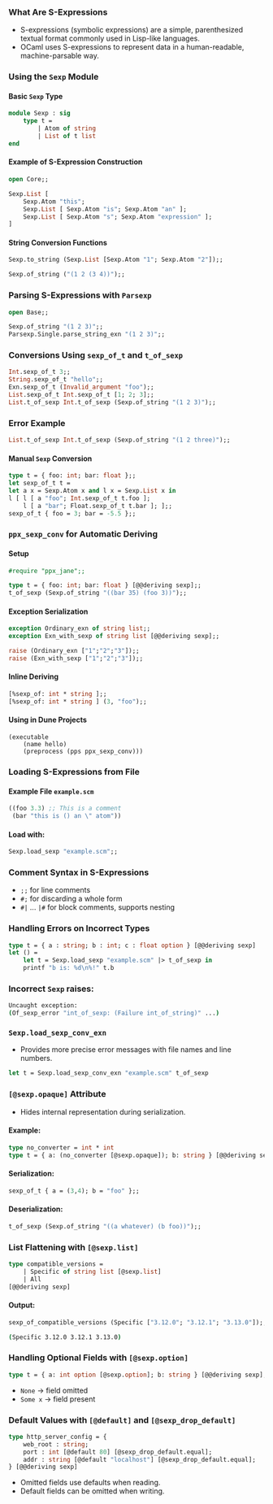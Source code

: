 ### What Are S-Expressions
- S-expressions (symbolic expressions) are a simple, parenthesized textual format commonly used in Lisp-like languages.
- OCaml uses S-expressions to represent data in a human-readable, machine-parsable way.

### Using the `Sexp` Module
#### Basic `Sexp` Type
```ocaml
module Sexp : sig
	type t =
		| Atom of string
		| List of t list
end
```

#### Example of S-Expression Construction
```ocaml
open Core;;

Sexp.List [
	Sexp.Atom "this";
	Sexp.List [ Sexp.Atom "is"; Sexp.Atom "an" ];
	Sexp.List [ Sexp.Atom "s"; Sexp.Atom "expression" ];
]
```

#### String Conversion Functions

```ocaml
Sexp.to_string (Sexp.List [Sexp.Atom "1"; Sexp.Atom "2"]);;

Sexp.of_string ("(1 2 (3 4))");;
```

### Parsing S-Expressions with `Parsexp`
```ocaml
open Base;;

Sexp.of_string "(1 2 3)";;
Parsexp.Single.parse_string_exn "(1 2 3)";;
```

### Conversions Using `sexp_of_t` and `t_of_sexp`
```ocaml
Int.sexp_of_t 3;;
String.sexp_of_t "hello";;
Exn.sexp_of_t (Invalid_argument "foo");;
List.sexp_of_t Int.sexp_of_t [1; 2; 3];;
List.t_of_sexp Int.t_of_sexp (Sexp.of_string "(1 2 3)");;
```

### Error Example
```ocaml
List.t_of_sexp Int.t_of_sexp (Sexp.of_string "(1 2 three)");;
```

#### Manual `Sexp` Conversion
```ocaml
type t = { foo: int; bar: float };;
let sexp_of_t t =
let a x = Sexp.Atom x and l x = Sexp.List x in
l [ l [ a "foo"; Int.sexp_of_t t.foo ];
    l [ a "bar"; Float.sexp_of_t t.bar ]; ];;
sexp_of_t { foo = 3; bar = -5.5 };;
```

### `ppx_sexp_conv` for Automatic Deriving
#### Setup
```ocaml
#require "ppx_jane";;

type t = { foo: int; bar: float } [@@deriving sexp];;
t_of_sexp (Sexp.of_string "((bar 35) (foo 3))");;
```

#### Exception Serialization
```ocaml
exception Ordinary_exn of string list;;
exception Exn_with_sexp of string list [@@deriving sexp];;

raise (Ordinary_exn ["1";"2";"3"]);;
raise (Exn_with_sexp ["1";"2";"3"]);;
```

#### Inline Deriving
```ocaml
[%sexp_of: int * string ];;
[%sexp_of: int * string ] (3, "foo");;
```

#### Using in Dune Projects
```dune
(executable
	(name hello)
	(preprocess (pps ppx_sexp_conv)))
```

### Loading S-Expressions from File
#### Example File `example.scm`
```scm
((foo 3.3) ;; This is a comment
 (bar "this is () an \" atom"))
```

#### Load with:
```ocaml
Sexp.load_sexp "example.scm";;
```

### Comment Syntax in S-Expressions
- `;;` for line comments
- `#;` for discarding a whole form
- `#|` ... `|#` for block comments, supports nesting

### Handling Errors on Incorrect Types
```ocaml
type t = { a : string; b : int; c : float option } [@@deriving sexp]
let () =
	let t = Sexp.load_sexp "example.scm" |> t_of_sexp in
	printf "b is: %d\n%!" t.b
```

### Incorrect `Sexp` raises:
```bash
Uncaught exception:
(Of_sexp_error "int_of_sexp: (Failure int_of_string)" ...)
```

### `Sexp.load_sexp_conv_exn`
- Provides more precise error messages with file names and line numbers.
```ocaml
let t = Sexp.load_sexp_conv_exn "example.scm" t_of_sexp
```

### `[@sexp.opaque]` Attribute
- Hides internal representation during serialization.

#### Example:
```ocaml
type no_converter = int * int
type t = { a: (no_converter [@sexp.opaque]); b: string } [@@deriving sexp];;
```

#### Serialization:
```ocaml
sexp_of_t { a = (3,4); b = "foo" };;
```

#### Deserialization:
```ocaml
t_of_sexp (Sexp.of_string "((a whatever) (b foo))");;
```

### List Flattening with `[@sexp.list]`
```ocaml
type compatible_versions =
	| Specific of string list [@sexp.list]
	| All
[@@deriving sexp]
```

#### Output:
```ocaml
sexp_of_compatible_versions (Specific ["3.12.0"; "3.12.1"; "3.13.0"]);;
```
```bash
(Specific 3.12.0 3.12.1 3.13.0)
```

### Handling Optional Fields with `[@sexp.option]`
```ocaml
type t = { a: int option [@sexp.option]; b: string } [@@deriving sexp];;
```
- `None` → field omitted
- `Some x` → field present

### Default Values with `[@default]` and `[@sexp_drop_default]`
```ocaml
type http_server_config = {
	web_root : string;
	port : int [@default 80] [@sexp_drop_default.equal];
	addr : string [@default "localhost"] [@sexp_drop_default.equal];
} [@@deriving sexp]
```
- Omitted fields use defaults when reading.
- Default fields can be omitted when writing.